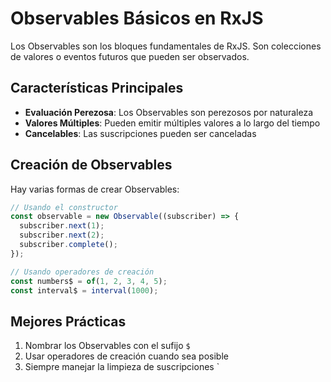 # Observables Básicos en RxJS

Los Observables son los bloques fundamentales de RxJS. Son colecciones de valores o eventos futuros que pueden ser observados.

## Características Principales

- **Evaluación Perezosa**: Los Observables son perezosos por naturaleza
- **Valores Múltiples**: Pueden emitir múltiples valores a lo largo del tiempo
- **Cancelables**: Las suscripciones pueden ser canceladas

## Creación de Observables

Hay varias formas de crear Observables:

```typescript
// Usando el constructor
const observable = new Observable((subscriber) => {
  subscriber.next(1);
  subscriber.next(2);
  subscriber.complete();
});

// Usando operadores de creación
const numbers$ = of(1, 2, 3, 4, 5);
const interval$ = interval(1000);
```

## Mejores Prácticas

1. Nombrar los Observables con el sufijo `$`
2. Usar operadores de creación cuando sea posible
3. Siempre manejar la limpieza de suscripciones
   `
